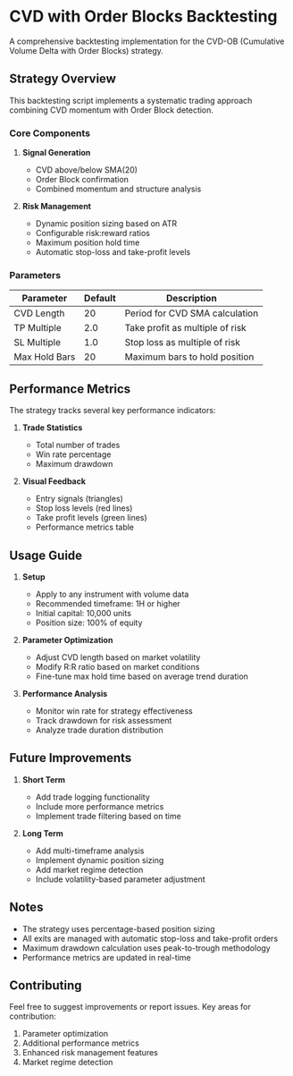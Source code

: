 # CVD with Order Blocks Backtesting

A comprehensive backtesting implementation for the CVD-OB (Cumulative Volume Delta with Order Blocks) strategy.

## Strategy Overview

This backtesting script implements a systematic trading approach combining CVD momentum with Order Block detection.

### Core Components

1. **Signal Generation**

   - CVD above/below SMA(20)
   - Order Block confirmation
   - Combined momentum and structure analysis

2. **Risk Management**
   - Dynamic position sizing based on ATR
   - Configurable risk:reward ratios
   - Maximum position hold time
   - Automatic stop-loss and take-profit levels

### Parameters

| Parameter     | Default | Description                     |
| ------------- | ------- | ------------------------------- |
| CVD Length    | 20      | Period for CVD SMA calculation  |
| TP Multiple   | 2.0     | Take profit as multiple of risk |
| SL Multiple   | 1.0     | Stop loss as multiple of risk   |
| Max Hold Bars | 20      | Maximum bars to hold position   |

## Performance Metrics

The strategy tracks several key performance indicators:

1. **Trade Statistics**

   - Total number of trades
   - Win rate percentage
   - Maximum drawdown

2. **Visual Feedback**
   - Entry signals (triangles)
   - Stop loss levels (red lines)
   - Take profit levels (green lines)
   - Performance metrics table

## Usage Guide

1. **Setup**

   - Apply to any instrument with volume data
   - Recommended timeframe: 1H or higher
   - Initial capital: 10,000 units
   - Position size: 100% of equity

2. **Parameter Optimization**

   - Adjust CVD length based on market volatility
   - Modify R:R ratio based on market conditions
   - Fine-tune max hold time based on average trend duration

3. **Performance Analysis**
   - Monitor win rate for strategy effectiveness
   - Track drawdown for risk assessment
   - Analyze trade duration distribution

## Future Improvements

1. **Short Term**

   - Add trade logging functionality
   - Include more performance metrics
   - Implement trade filtering based on time

2. **Long Term**
   - Add multi-timeframe analysis
   - Implement dynamic position sizing
   - Add market regime detection
   - Include volatility-based parameter adjustment

## Notes

- The strategy uses percentage-based position sizing
- All exits are managed with automatic stop-loss and take-profit orders
- Maximum drawdown calculation uses peak-to-trough methodology
- Performance metrics are updated in real-time

## Contributing

Feel free to suggest improvements or report issues. Key areas for contribution:

1. Parameter optimization
2. Additional performance metrics
3. Enhanced risk management features
4. Market regime detection
